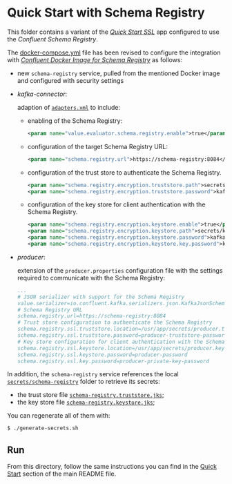 # Quick Start with Schema Registry

This folder contains a variant of the [_Quick Start SSL_](../quickstart-ssl/README.md#quick-start-ssl) app configured to use the _Confluent Schema Registry_.

The [docker-compose.yml](docker-compose.yml) file has been revised to configure the integration with [_Confluent Docker Image for Schema Registry_](https://hub.docker.com/r/confluentinc/cp-schema-registry) as follows:

- new `schema-registry` service, pulled from the mentioned Docker image and configured with security settings
- _kafka-connector_:

  adaption of [`adapters.xml`](./adapters.xml) to include:
  - enabling of the Schema Registry:
    ```xml
    <param name="value.evaluator.schema.registry.enable">true</param>
    ```
  - configuration of the target Schema Registry URL:
    ```xml
    <param name="schema.registry.url">https://schema-registry:8084</param>
    ```
  - configuration of the trust store to authenticate the Schema Registry.
    ```xml
    <param name="schema.registry.encryption.truststore.path">secrets/kafka-connector.truststore.jks</param>
    <param name="schema.registry.encryption.truststore.password">kafka-connector-truststore-password</param>
    ```
  - configuration of the key store for client authentication with the Schema Registry.
    ```xml
    <param name="schema.registry.encryption.keystore.enable">true</param>
    <param name="schema.registry.encryption.keystore.path">secrets/kafka-connector.keystore.jks</param>
    <param name="schema.registry.encryption.keystore.password">kafka-connector-password</param>
    <param name="schema.registry.encryption.keystore.key.password">kafka-connector-private-key-password</param>
    ```
- _producer_:

   extension of the `producer.properties` configuration file with the settings required to communicate with the Schema Registry:
    
   ```yaml
   ...
   # JSON serializer with support for the Schema Registry
   value.serializer=io.confluent.kafka.serializers.json.KafkaJsonSchemaSerializer
   # Schema Registry URL
   schema.registry.url=https://schema-registry:8084
   # Trust store configuration to authenticate the Schema Registry
   schema.registry.ssl.truststore.location=/usr/app/secrets/producer.truststore.jks
   schema.registry.ssl.truststore.password=producer-truststore-password
   # Key store configuration for client authentication with the Schema Registry
   schema.registry.ssl.keystore.location=/usr/app/secrets/producer.keystore.jks
   schema.registry.ssl.keystore.password=producer-password
   schema.registry.ssl.key.password=producer-private-key-password
   ```  

In addition, the `schema-registry` service references the local [`secrets/schema-registry`](../compose-templates/secrets/schema-registry/) folder to retrieve its secrets:

- the trust store file [`schema-registry.truststore.jks`](../compose-templates/secrets/schema-registry/schema-registry.truststore.jks);
- the key store file [`schema-registry.keystore.jks`](../compose-templates/secrets/schema-registry/schema-registry.keystore.jks);

You can regenerate all of them with:

```sh
$ ./generate-secrets.sh
```

## Run

From this directory, follow the same instructions you can find in the [Quick Start](../../README.md#run) section of the main README file.
